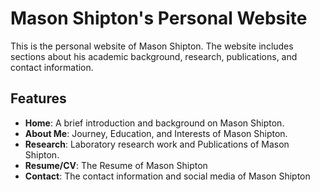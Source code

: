 # Mason Shipton's Personal Website

This is the personal website of Mason Shipton. The website includes sections about his academic background, research, publications, and contact information.

## Features
- **Home**: A brief introduction and background on Mason Shipton.
- **About Me**: Journey, Education, and Interests of Mason Shipton.
- **Research**: Laboratory research work and Publications of Mason Shipton.
- **Resume/CV**: The Resume of Mason Shipton
- **Contact**: The contact information and social media of Mason Shipton

